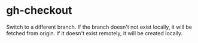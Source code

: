 # gh-checkout
Switch to a different branch. If the branch doesn't not exist locally, it will be fetched from origin. If it doesn't exist remotely, it will be created locally.
